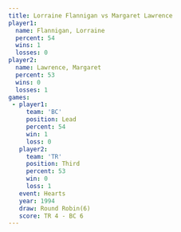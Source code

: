 ```yaml
---
title: Lorraine Flannigan vs Margaret Lawrence
player1:                   
  name: Flannigan, Lorraine
  percent: 54              
  wins: 1                  
  losses: 0                
player2:                   
  name: Lawrence, Margaret 
  percent: 53              
  wins: 0                  
  losses: 1                
games:
 - player1:        
     team: 'BC'    
     position: Lead
     percent: 54   
     win: 1        
     loss: 0       
   player2:         
     team: 'TR'     
     position: Third
     percent: 53    
     win: 0         
     loss: 1        
   event: Hearts       
   year: 1994          
   draw: Round Robin(6)
   score: TR 4 - BC 6  
---
```

